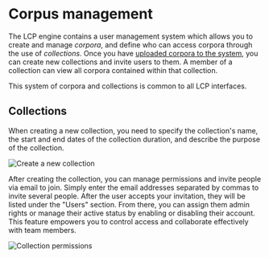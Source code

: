 # Corpus management

The LCP engine contains a user management system which allows you to create and manage *corpora*, and define who can access corpora through the use of *collections*. Once you have [uploaded corpora to the system](importing.html), you can create new collections and invite users to them. A member of a collection can view all corpora contained within that collection.

This system of corpora and collections is common to all LCP interfaces.

## Collections

When creating a new collection, you need to specify the collection's name, the start and end dates of the collection duration, and describe the purpose of the collection.

![Create a new collection](images/lcp-new-group.png)

After creating the collection, you can manage permissions and invite people via email to join. Simply enter the email addresses separated by commas to invite several people. After the user accepts your invitation, they will be listed under the "Users" section. From there, you can assign them admin rights or manage their active status by enabling or disabling their account. This feature empowers you to control access and collaborate effectively with team members.

![Collection permissions](images/lcp-group-permissions.png)
